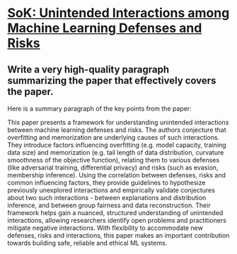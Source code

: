 # [SoK: Unintended Interactions among Machine Learning Defenses and Risks](https://arxiv.org/abs/2312.04542)

## Write a very high-quality paragraph summarizing the paper that effectively covers the paper.

 Here is a summary paragraph of the key points from the paper:

This paper presents a framework for understanding unintended interactions between machine learning defenses and risks. The authors conjecture that overfitting and memorization are underlying causes of such interactions. They introduce factors influencing overfitting (e.g. model capacity, training data size) and memorization (e.g. tail length of data distribution, curvature smoothness of the objective function), relating them to various defenses (like adversarial training, differential privacy) and risks (such as evasion, membership inference). Using the correlation between defenses, risks and common influencing factors, they provide guidelines to hypothesize previously unexplored interactions and empirically validate conjectures about two such interactions - between explanations and distribution inference, and between group fairness and data reconstruction. Their framework helps gain a nuanced, structured understanding of unintended interactions, allowing researchers identify open problems and practitioners mitigate negative interactions. With flexibility to accommodate new defenses, risks and interactions, this paper makes an important contribution towards building safe, reliable and ethical ML systems.
